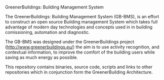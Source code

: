 GreenerBuildings: Building Management System

The GreenerBuildings: Building Management System (GB-BMS), is an effort to construct an open source Building management System which takes full advantage of modern day technologies and concepts used in in building comissioning, automation and diagnostic.

The GB-BMS was designed under the GreenerBuildings project (http://www.greenerbuildings.eu/) the aim is to use activity recognition, and contextual information, to improve the comfort of the building users while saving as much energy as possible.

This repository contains binaries, source code, scripts and links to other repositories which in conjunction form the GreenerBuilding Architecture. 

